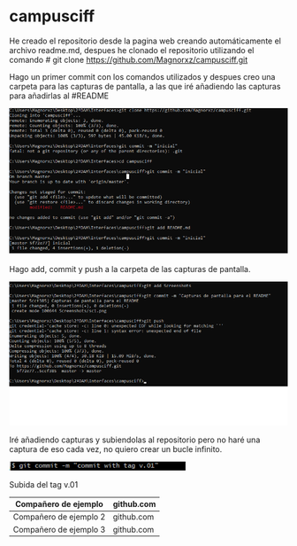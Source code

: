 # campusciff

He creado el repositorio desde la pagina web creando automáticamente el archivo readme.md, despues he clonado el repositorio
utilizando el comando # git clone https://github.com/Magnorxz/campusciff.git

Hago un primer commit con los comandos utilizados y despues creo una carpeta para las capturas de pantalla, a las que
iré añadiendo las capturas para añadirlas al #README


![Screenshot](https://github.com/Magnorxz/campusciff/blob/master/Screenshots/sc1.png)

Hago add, commit y push a la carpeta de las capturas de pantalla.


![Screenshot](https://github.com/Magnorxz/campusciff/blob/master/Screenshots/sc2.png)


Iré añadiendo capturas y subiendolas al repositorio pero no haré una captura de eso cada vez, no quiero crear un bucle infinito.

![Screenshot](https://github.com/Magnorxz/campusciff/blob/master/Screenshots/sc3.png)

Subida del tag v.01

| Compañero de ejemplo   | github.com |
|------------------------|------------|
| Compañero de ejemplo 2 | github.com |
| Compañero de ejemplo 3 | github.com |